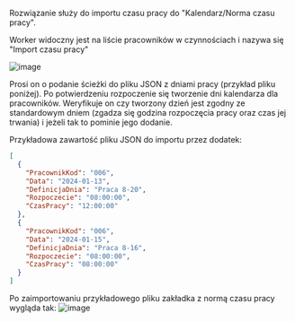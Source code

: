 Rozwiązanie służy do importu czasu pracy do "Kalendarz/Norma czasu pracy".

Worker widoczny jest na liście pracowników w czynnościach i nazywa się "Import czasu pracy"

![image](https://github.com/krupakrzysztof/ImportCzasuPracy/assets/87368964/74b77a7a-b4ce-4366-92fc-faf903479564)

Prosi on o podanie ścieżki do pliku JSON z dniami pracy (przykład pliku poniżej). Po potwierdzeniu rozpoczenie się tworzenie dni kalendarza dla pracowników.
Weryfikuje on czy tworzony dzień jest zgodny ze standardowym dniem (zgadza się godzina rozpoczęcia pracy oraz czas jej trwania) i jeżeli tak to pominie jego dodanie.

Przykładowa zawartość pliku JSON do importu przez dodatek:
``` json
[
  {
    "PracownikKod": "006",
    "Data": "2024-01-13",
    "DefinicjaDnia": "Praca 8-20",
    "Rozpoczecie": "08:00:00",
    "CzasPracy": "12:00:00"
  },
  {
    "PracownikKod": "006",
    "Data": "2024-01-15",
    "DefinicjaDnia": "Praca 8-16",
    "Rozpoczecie": "08:00:00",
    "CzasPracy": "08:00:00"
  }
]
```
Po zaimportowaniu przykładowego pliku zakładka z normą czasu pracy wygląda tak:
![image](https://github.com/krupakrzysztof/ImportCzasuPracy/assets/87368964/20581954-0508-45d4-9fbc-b5b51fe94368)
